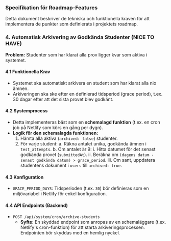 ### **Specifikation för Roadmap-Features**

Detta dokument beskriver de tekniska och funktionella kraven för att implementera de punkter som definierats i projektets roadmap.

### **4. Automatisk Arkivering av Godkända Studenter (NICE TO HAVE)**

**Problem:** Studenter som har klarat alla prov ligger kvar som aktiva i systemet.

#### **4.1 Funktionella Krav**
* Systemet ska automatiskt arkivera en student som har klarat alla nio ämnen.
* Arkiveringen ska ske efter en definierad tidsperiod (grace period), t.ex. 30 dagar efter att det sista provet blev godkänt.

#### **4.2 Systemprocess**
* Detta implementeras bäst som en **schemalagd funktion** (t.ex. en cron job på Netlify som körs en gång per dygn).
* **Logik för den schemalagda funktionen:**
    1.  Hämta alla aktiva (`archived: false`) studenter.
    2.  För varje student:
        a. Räkna antalet unika, godkända ämnen i `test_attempts`.
        b. Om antalet är 9:
            i. Hitta datumet för det senast godkända provet (`submittedAt`).
            ii. Beräkna om `(dagens datum - senast godkända datum) > grace_period`.
            iii. Om sant, uppdatera studentens dokument i `users` till `archived: true`.

#### **4.3 Konfiguration**
* `GRACE_PERIOD_DAYS`: Tidsperioden (t.ex. `30`) bör definieras som en miljövariabel i Netlify för enkel konfiguration.

#### **4.4 API Endpoints (Backend)**
* `POST /api/system/cron/archive-students`
    * **Syfte:** En skyddad endpoint som anropas av en schemaläggare (t.ex. Netlify's cron-funktion) för att starta arkiveringsprocessen. Endpointen bör skyddas med en hemlig nyckel.
